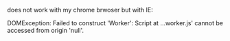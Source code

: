 does not work with my chrome brwoser but with IE:


DOMException: Failed to construct 'Worker': Script at ...worker.js' cannot be accessed from origin 'null'.